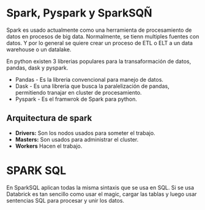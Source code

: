 
# Spark, Pyspark y SparkSQÑ

Spark es usado actualmente como una herramienta de procesamiento de datos en procesos de big data. Normalmente, se tienn multiples fuentes con datos. Y por lo general se quiere crear un proceso de ETL o ELT a un data warehouse o un datalake.

En python existen 3 librerias populares para la transaformación de datos, pandas, dask y pyspark. 

* Pandas -  Es la libreria convencional para manejo de datos.
* Dask - Es una libreria que busca la paralelización de pandas, permitiendo tranajar en cluster de procesamiento.
* Pyspark - Es el framwrok de Spark para python.

## Arquitectura de spark

* **Drivers:** Son los nodos usados para someter el trabajo.
* **Masters:** Son usados para administrar el cluster.
* **Workers** Hacen el trabajo.

# SPARK SQL

En SparkSQL aplican todas la misma sintaxis que se usa en SQL. Si se usa Databrick es tan sencillo como usar el magic, cargar las tablas y luego usar sentencias SQL para procesar y unir los datos.
